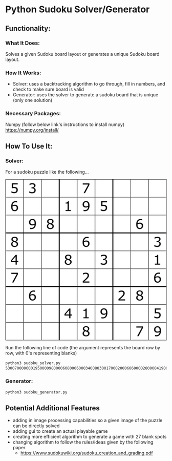 # Python Sudoku Solver/Generator

## Functionality:
### What It Does:
Solves a given Sudoku board layout or generates a unique Sudoku board layout.

### How It Works:
- Solver: uses a backtracking algorithm to go through, fill in numbers, and check to make sure board is valid
- Generator: uses the solver to generate a sudoku board that is unique (only one solution)

### Necessary Packages:
Numpy (follow below link's instructions to install numpy)
https://numpy.org/install/

## How To Use It:
### Solver:
For a sudoku puzzle like the following...

<img src='sudoku_image.png' title='example image' align ="center" width='750' alt='example image' >

Run the following line of code (the argument represents the board row by row, with 0's representing blanks)
```
python3 sudoku_solver.py 530070000600195000098000060800060003400803001700020006060000280000419005000080079
```

### Generator:
```
python3 sudoku_generator.py
```

## Potential Additional Features
- adding in image processing capabilities so a given image of the puzzle can be directly solved
- adding gui to create an actual playable game
- creating more efficient algorithm to generate a game with 27 blank spots
- changing algorithm to follow the rules/ideas given by the following paper
    - https://www.sudokuwiki.org/sudoku_creation_and_grading.pdf
